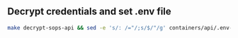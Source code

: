 ## Decrypt credentials and set .env file

```bash
make decrypt-sops-api && sed -e 's/: /="/;s/$/"/g' containers/api/.env-f > containers/api/.env
```

